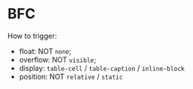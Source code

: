 # BFC

How to trigger:

* float: NOT `none`;
* overflow: NOT `visible`;
* display: `table-cell` / `table-caption` / `inline-block`
* position: NOT `relative` / `static`

